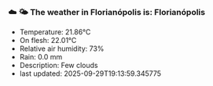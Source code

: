 ### ☁️ 🌤️  The weather in Florianópolis is: Florianópolis

- Temperature: 21.86°C
- On flesh: 22.01°C
- Relative air humidity: 73%
- Rain: 0.0 mm
- Description: Few clouds
- last updated: 2025-09-29T19:13:59.345775
